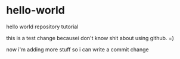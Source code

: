 # hello-world
hello world repository tutorial

this is a test change becausei  don't know shit about using github. =)

now i'm adding more stuff so i can write a commit change

